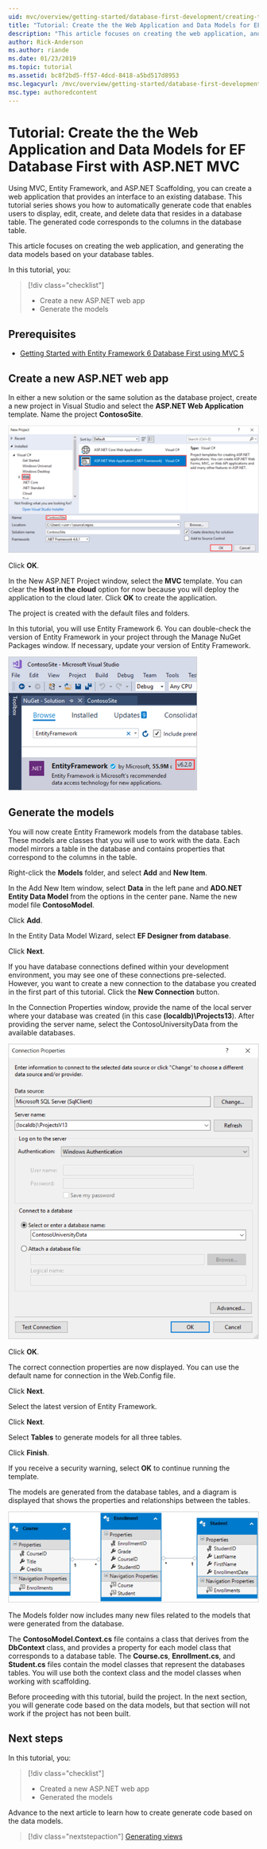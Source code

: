 ```yaml
---
uid: mvc/overview/getting-started/database-first-development/creating-the-web-application
title: "Tutorial: Create the the Web Application and Data Models for EF Database First with ASP.NET MVC"
description: "This article focuses on creating the web application, and generating the data models based on your database tables."
author: Rick-Anderson
ms.author: riande
ms.date: 01/23/2019
ms.topic: tutorial
ms.assetid: bc8f2bd5-ff57-4dcd-8418-a5bd517d8953
msc.legacyurl: /mvc/overview/getting-started/database-first-development/creating-the-web-application
msc.type: authoredcontent
---
```


# Tutorial: Create the the Web Application and Data Models for EF Database First with ASP.NET MVC

 Using MVC, Entity Framework, and ASP.NET Scaffolding, you can create a web application that provides an interface to an existing database. This tutorial series shows you how to automatically generate code that enables users to display, edit, create, and delete data that resides in a database table. The generated code corresponds to the columns in the database table.

This article focuses on creating the web application, and generating the data models based on your database tables.

In this tutorial, you:

> [!div class="checklist"]
> * Create a new ASP.NET web app
> * Generate the models

## Prerequisites

* [Getting Started with Entity Framework 6 Database First using MVC 5](setting-up-database.md)

## Create a new ASP.NET web app

In either a new solution or the same solution as the database project, create a new project in Visual Studio and select the **ASP.NET Web Application** template. Name the project **ContosoSite**.

![create project](creating-the-web-application/_static/image1.png)

Click **OK**.

In the New ASP.NET Project window, select the **MVC** template. You can clear the **Host in the cloud** option for now because you will deploy the application to the cloud later. Click **OK** to create the application.

The project is created with the default files and folders.

In this tutorial, you will use Entity Framework 6. You can double-check the version of Entity Framework in your project through the Manage NuGet Packages window. If necessary, update your version of Entity Framework.

![show version](creating-the-web-application/_static/image3.png)

## Generate the models

You will now create Entity Framework models from the database tables. These models are classes that you will use to work with the data. Each model mirrors a table in the database and contains properties that correspond to the columns in the table.

Right-click the **Models** folder, and select **Add** and **New Item**.

In the Add New Item window, select **Data** in the left pane and **ADO.NET Entity Data Model** from the options in the center pane. Name the new model file **ContosoModel**.

Click **Add**.

In the Entity Data Model Wizard, select **EF Designer from database**.

Click **Next**.

If you have database connections defined within your development environment, you may see one of these connections pre-selected. However, you want to create a new connection to the database you created in the first part of this tutorial. Click the **New Connection** button.

In the Connection Properties window, provide the name of the local server where your database was created (in this case **(localdb)\Projects13**). After providing the server name, select the ContosoUniversityData from the available databases.

![set connection properties](creating-the-web-application/_static/image8.png)

Click **OK**.

The correct connection properties are now displayed. You can use the default name for connection in the Web.Config file.

Click **Next**.

Select the latest version of Entity Framework.

Click **Next**.

Select **Tables** to generate models for all three tables.

Click **Finish**.

If you receive a security warning, select **OK** to continue running the template.

The models are generated from the database tables, and a diagram is displayed that shows the properties and relationships between the tables.

![diagram of model](creating-the-web-application/_static/image11.png)

The Models folder now includes many new files related to the models that were generated from the database.

The **ContosoModel.Context.cs** file contains a class that derives from the **DbContext** class, and provides a property for each model class that corresponds to a database table. The **Course.cs**, **Enrollment.cs**, and **Student.cs** files contain the model classes that represent the databases tables. You will use both the context class and the model classes when working with scaffolding.

Before proceeding with this tutorial, build the project. In the next section, you will generate code based on the data models, but that section will not work if the project has not been built.

## Next steps

In this tutorial, you:

> [!div class="checklist"]
> * Created a new ASP.NET web app
> * Generated the models

Advance to the next article to learn how to create generate code based on the data models.
> [!div class="nextstepaction"]
> [Generating views](generating-views.md)